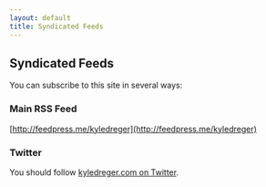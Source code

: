 ```yaml
---
layout: default
title: Syndicated Feeds
---
```

## Syndicated Feeds
You can subscribe to this site in several ways:

### Main RSS Feed

[http://feedpress.me/kyledreger](http://feedpress.me/kyledreger)

### Twitter

You should follow [kyledreger.com on Twitter](http://twitter.com/kyledregercom).
